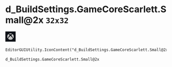 # d_BuildSettings.GameCoreScarlett.Small@2x `32x32`
<img src="/img/d_BuildSettings.GameCoreScarlett.Small@2x.png" width=32 height=32>

``` CSharp
EditorGUIUtility.IconContent("d_BuildSettings.GameCoreScarlett.Small@2x")
```
```
d_BuildSettings.GameCoreScarlett.Small@2x
```
